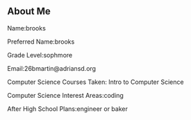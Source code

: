 ## About Me 
<p>Name:brooks</p> 
<p>Preferred Name:brooks</p>
<p>Grade Level:sophmore</p>
<p>Email:26bmartin@adriansd.org</p>
<p>Computer Science Courses Taken: Intro to Computer Science </p>
<p>Computer Science Interest Areas:coding </p>
<p>After High School Plans:engineer or baker </p>

